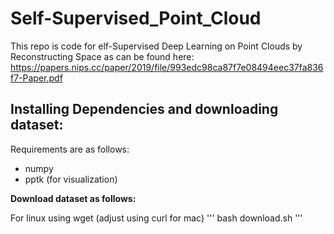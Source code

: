 # Self-Supervised_Point_Cloud
This repo is code for elf-Supervised Deep Learning on Point Clouds by Reconstructing Space as can be found here: https://papers.nips.cc/paper/2019/file/993edc98ca87f7e08494eec37fa836f7-Paper.pdf 

## Installing Dependencies and downloading dataset:
Requirements are as follows:
- numpy
- pptk (for visualization)

**Download dataset as follows:**

For linux using wget (adjust using curl for mac)
'''
bash download.sh
'''



